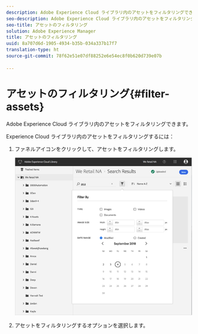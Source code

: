```yaml
---
description: Adobe Experience Cloud ライブラリ内のアセットをフィルタリングできます。
seo-description: Adobe Experience Cloud ライブラリ内のアセットをフィルタリングできます。
seo-title: アセットのフィルタリング
solution: Adobe Experience Manager
title: アセットのフィルタリング
uuid: 8a707d6d-1905-4934-b35b-034a337b17f7
translation-type: ht
source-git-commit: 78f62e51e07df88252e6e54ec8f0b620d739e07b

---
```



# アセットのフィルタリング{#filter-assets}

Adobe Experience Cloud ライブラリ内のアセットをフィルタリングできます。

Experience Cloud ライブラリ内のアセットをフィルタリングするには：

1. ファネルアイコンをクリックして、アセットをフィルタリングします。

   ![](assets/library_filter_assets.png)

1. アセットをフィルタリングするオプションを選択します。

